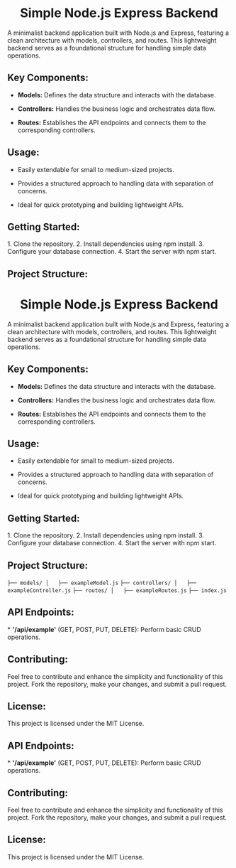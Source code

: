 <h1 align="center"><B> Simple Node.js Express Backend </B></h1> 
A minimalist backend application built with Node.js and Express, featuring a clean architecture with models, controllers, and routes. This lightweight backend serves as a foundational structure for handling simple data operations.

<h2><B>Key Components:</B></h2> 

* <B>Models:</B> Defines the data structure and interacts with the database.

* <B>Controllers:</B> Handles the business logic and orchestrates data flow.
  
* <B>Routes:</B> Establishes the API endpoints and connects them to the corresponding controllers.

<h2><B>Usage:</B></h2> 

* Easily extendable for small to medium-sized projects.

* Provides a structured approach to handling data with separation of concerns.
  
* Ideal for quick prototyping and building lightweight APIs.

<h2><B>Getting Started:</B></h2> 
1. Clone the repository.
2. Install dependencies using npm install.
3. Configure your database connection.
4. Start the server with npm start.

<h2><B>Project Structure:</B></h2> 
<h1 align="center"><B> Simple Node.js Express Backend </B></h1> 
A minimalist backend application built with Node.js and Express, featuring a clean architecture with models, controllers, and routes. This lightweight backend serves as a foundational structure for handling simple data operations.

<h2><B>Key Components:</B></h2> 

* <B>Models:</B> Defines the data structure and interacts with the database.

* <B>Controllers:</B> Handles the business logic and orchestrates data flow.
  
* <B>Routes:</B> Establishes the API endpoints and connects them to the corresponding controllers.

<h2><B>Usage:</B></h2> 

* Easily extendable for small to medium-sized projects.

* Provides a structured approach to handling data with separation of concerns.
  
* Ideal for quick prototyping and building lightweight APIs.

<h2><B>Getting Started:</B></h2> 
1. Clone the repository.
2. Install dependencies using npm install.
3. Configure your database connection.
4. Start the server with npm start.

<h2><B>Project Structure:</B></h2> 

`├── models/
│   ├── exampleModel.js`
`├── controllers/
│   ├── exampleController.js`
`├── routes/
│   ├── exampleRoutes.js`
`├── index.js`



<h2><B>API Endpoints:</B></h2> 
* <B>'/api/example'</B> (GET, POST, PUT, DELETE): Perform basic CRUD operations.

<h2><B>Contributing:</B></h2> 
Feel free to contribute and enhance the simplicity and functionality of this project. Fork the repository, make your changes, and submit a pull request.

<h2><B>License:</B></h2> 
This project is licensed under the MIT License.


<h2><B>API Endpoints:</B></h2> 
* <B>'/api/example'</B> (GET, POST, PUT, DELETE): Perform basic CRUD operations.

<h2><B>Contributing:</B></h2> 
Feel free to contribute and enhance the simplicity and functionality of this project. Fork the repository, make your changes, and submit a pull request.

<h2><B>License:</B></h2> 
This project is licensed under the MIT License.
